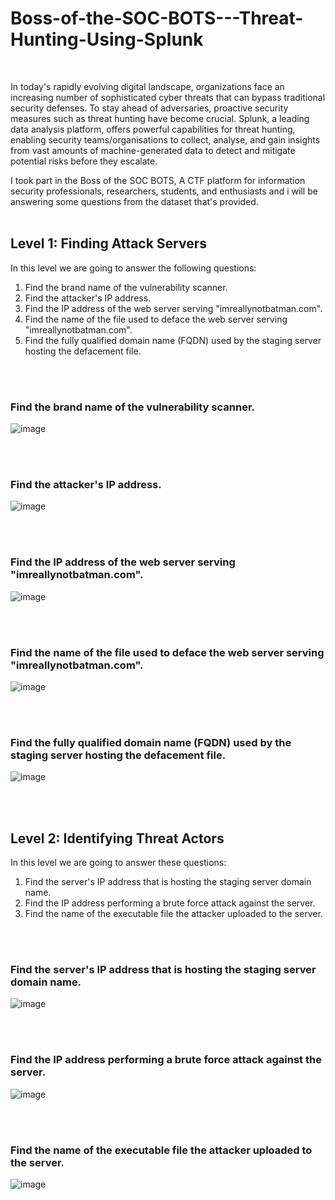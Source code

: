 # Boss-of-the-SOC-BOTS---Threat-Hunting-Using-Splunk
<br>

In today's rapidly evolving digital landscape, organizations face an increasing number of sophisticated cyber threats that can bypass traditional security defenses. To stay ahead of adversaries, proactive security measures such as threat hunting have become crucial. Splunk, a leading data analysis platform, offers powerful capabilities for threat hunting, enabling security teams/organisations to collect, analyse, and gain insights from vast amounts of machine-generated data to detect and mitigate potential risks before they escalate.
<br>

I took part in the Boss of the SOC BOTS, A CTF platform for information security professionals, researchers, students, and enthusiasts and i will be answering some questions from the dataset that's provided.
<br>
<br>

## Level 1: Finding Attack Servers
In this level we are going to answer the following questions:
1. Find the brand name of the vulnerability scanner.
2. Find the attacker's IP address.
3. Find the IP address of the web server serving "imreallynotbatman.com".
4. Find the name of the file used to deface the web server serving "imreallynotbatman.com".
5. Find the fully qualified domain name (FQDN) used by the staging server hosting the defacement file.
<br>
<br>

### Find the brand name of the vulnerability scanner.
![image](https://github.com/promisejeremiah/Boss-of-the-SOC-BOTS---Threat-Hunting-Using-Splunk/assets/48945500/fe833df4-d257-48b6-ba74-ed5aad356762)

<br>
<br>

### Find the attacker's IP address.
![image](https://github.com/promisejeremiah/Boss-of-the-SOC-BOTS---Threat-Hunting-Using-Splunk/assets/48945500/136f71a1-8f7c-40ed-b0a7-e336bce17a3e)

<br>
<br>

### Find the IP address of the web server serving "imreallynotbatman.com".
![image](https://github.com/promisejeremiah/Boss-of-the-SOC-BOTS---Threat-Hunting-Using-Splunk/assets/48945500/5a196e33-84f6-41c9-b627-8d06bcb0816d)

<br>
<br>

### Find the name of the file used to deface the web server serving "imreallynotbatman.com".
![image](https://github.com/promisejeremiah/Boss-of-the-SOC-BOTS---Threat-Hunting-Using-Splunk/assets/48945500/92e5938e-ac9c-4103-b05e-78d65fd45cc1)

<br>
<br>

### Find the fully qualified domain name (FQDN) used by the staging server hosting the defacement file.
![image](https://github.com/promisejeremiah/Boss-of-the-SOC-BOTS---Threat-Hunting-Using-Splunk/assets/48945500/f8211dc3-75e7-457b-a455-9caf68344326)

<br>
<br>

## Level 2: Identifying Threat Actors
In this level we are going to answer these questions:
1. Find the server's IP address that is hosting the staging server domain name.
2. Find the IP address performing a brute force attack against the server.
3. Find the name of the executable file the attacker uploaded to the server.

<br>
<br>

### Find the server's IP address that is hosting the staging server domain name.
![image](https://github.com/promisejeremiah/Boss-of-the-SOC-BOTS---Threat-Hunting-Using-Splunk/assets/48945500/597e4b1a-88f6-450b-951e-d62620c87f35)

<br>
<br>

### Find the IP address performing a brute force attack against the server.
![image](https://github.com/promisejeremiah/Boss-of-the-SOC-BOTS---Threat-Hunting-Using-Splunk/assets/48945500/4e7628e3-97b4-495f-ab31-1cc07203d2ec)

<br>
<br>

### Find the name of the executable file the attacker uploaded to the server.
![image](https://github.com/promisejeremiah/Boss-of-the-SOC-BOTS---Threat-Hunting-Using-Splunk/assets/48945500/6d102849-6e81-447e-81cf-27fa99eda9e0)
